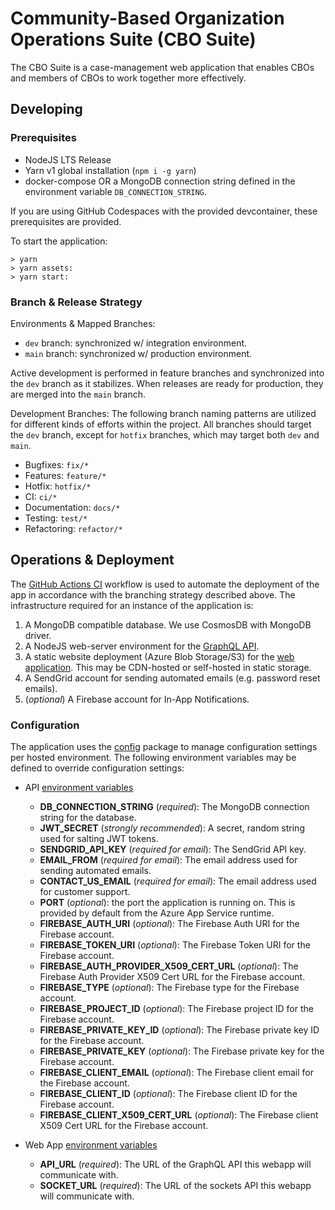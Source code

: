 # Community-Based Organization Operations Suite (CBO Suite)

The CBO Suite is a case-management web application that enables CBOs and members of CBOs to work together more effectively.

## Developing

### Prerequisites

- NodeJS LTS Release
- Yarn v1 global installation (`npm i -g yarn`)
- docker-compose OR a MongoDB connection string defined in the environment variable `DB_CONNECTION_STRING`.

If you are using GitHub Codespaces with the provided devcontainer, these prerequisites are provided.

To start the application:

    > yarn
    > yarn assets:
    > yarn start:

### Branch & Release Strategy

Environments & Mapped Branches:

- `dev` branch: synchronized w/ integration environment.
- `main` branch: synchronized w/ production environment.

Active development is performed in feature branches and synchronized into the `dev` branch as it stabilizes. When releases are ready for production, they are merged into the `main` branch.

Development Branches:
The following branch naming patterns are utilized for different kinds of efforts within the project. All branches should target the `dev` branch, except for `hotfix` branches, which may target both `dev` and `main`.

- Bugfixes: `fix/*`
- Features: `feature/*`
- Hotfix: `hotfix/*`
- CI: `ci/*`
- Documentation: `docs/*`
- Testing: `test/*`
- Refactoring: `refactor/*`

## Operations & Deployment

The [GitHub Actions CI](.github/workflows/ci.yml) workflow is used to automate the deployment of the app in accordance with the branching strategy described above. The infrastructure required for an instance of the application is:

1. A MongoDB compatible database. We use CosmosDB with MongoDB driver.
2. A NodeJS web-server environment for the [GraphQL API](packages/api).
3. A static website deployment (Azure Blob Storage/S3) for the [web application](packages/webapp). This may be CDN-hosted or self-hosted in static storage.
4. A SendGrid account for sending automated emails (e.g. password reset emails).
5. (_optional_) A Firebase account for In-App Notifications.

### Configuration

The application uses the [config](npm.im/config) package to manage configuration settings per hosted environment. The following environment variables may be defined to override configuration settings:

- API [environment variables](packages/api/config/custom-environment-variables.md)

  - **DB_CONNECTION_STRING** (_required_): The MongoDB connection string for the database.
  - **JWT_SECRET** (_strongly recommended_): A secret, random string used for salting JWT tokens.
  - **SENDGRID_API_KEY** (_required for email_): The SendGrid API key.
  - **EMAIL_FROM** (_required for email_): The email address used for sending automated emails.
  - **CONTACT_US_EMAIL** (_required for email_): The email address used for customer support.
  - **PORT** (_optional_): the port the application is running on. This is provided by default from the Azure App Service runtime.
  - **FIREBASE_AUTH_URI** (_optional_): The Firebase Auth URI for the Firebase account.
  - **FIREBASE_TOKEN_URI** (_optional_): The Firebase Token URI for the Firebase account.
  - **FIREBASE_AUTH_PROVIDER_X509_CERT_URL** (_optional_): The Firebase Auth Provider X509 Cert URL for the Firebase account.
  - **FIREBASE_TYPE** (_optional_): The Firebase type for the Firebase account.
  - **FIREBASE_PROJECT_ID** (_optional_): The Firebase project ID for the Firebase account.
  - **FIREBASE_PRIVATE_KEY_ID** (_optional_): The Firebase private key ID for the Firebase account.
  - **FIREBASE_PRIVATE_KEY** (_optional_): The Firebase private key for the Firebase account.
  - **FIREBASE_CLIENT_EMAIL** (_optional_): The Firebase client email for the Firebase account.
  - **FIREBASE_CLIENT_ID** (_optional_): The Firebase client ID for the Firebase account.
  - **FIREBASE_CLIENT_X509_CERT_URL** (_optional_): The Firebase client X509 Cert URL for the Firebase account.

- Web App [environment variables](packages/webapp/config/custom-environment-variables.md)
  - **API_URL** (_required_): The URL of the GraphQL API this webapp will communicate with.
  - **SOCKET_URL** (_required_): The URL of the sockets API this webapp will communicate with.
